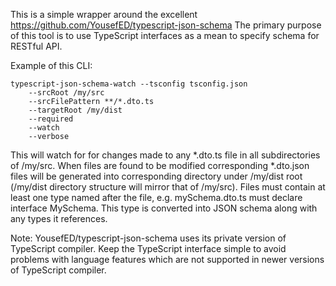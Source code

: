 This is a simple wrapper around the excellent https://github.com/YousefED/typescript-json-schema
The primary purpose of this tool is to use TypeScript interfaces as a mean to specify schema for RESTful API. 

Example of this CLI:

```
typescript-json-schema-watch --tsconfig tsconfig.json
    --srcRoot /my/src
    --srcFilePattern **/*.dto.ts
    --targetRoot /my/dist
    --required
    --watch
    --verbose
```

This will watch for for changes made to any *.dto.ts file in all subdirectories of /my/src.
When files are found to be modified corresponding *.dto.json files will be generated into
corresponding directory under /my/dist root (/my/dist directory structure will mirror that of /my/src).
Files must contain at least one type named after the file, e.g. mySchema.dto.ts must declare interface MySchema.
This type is converted into JSON schema along with any types it references.

Note: YousefED/typescript-json-schema uses its private version of TypeScript compiler. Keep the TypeScript interface
simple to avoid problems with language features which are not supported in newer versions of TypeScript compiler.